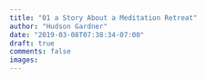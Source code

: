 ```yaml
---
title: "01 a Story About a Meditation Retreat"
author: "Hudson Gardner"
date: "2019-03-08T07:38:34-07:00"
draft: true
comments: false
images:
---
```

